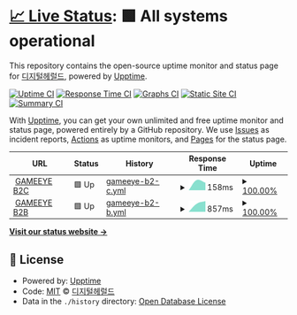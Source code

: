 # [📈 Live Status](https://demo.upptime.js.org): <!--live status--> **🟩 All systems operational**

This repository contains the open-source uptime monitor and status page for [디지털헤럴드](https://dherald.com), powered by [Upptime](https://github.com/upptime/upptime).

[![Uptime CI](https://github.com/dherald/service-status/workflows/Uptime%20CI/badge.svg)](https://github.com/dherald/service-status/actions?query=workflow%3A%22Uptime+CI%22)
[![Response Time CI](https://github.com/dherald/service-status/workflows/Response%20Time%20CI/badge.svg)](https://github.com/dherald/service-status/actions?query=workflow%3A%22Response+Time+CI%22)
[![Graphs CI](https://github.com/dherald/service-status/workflows/Graphs%20CI/badge.svg)](https://github.com/dherald/service-status/actions?query=workflow%3A%22Graphs+CI%22)
[![Static Site CI](https://github.com/dherald/service-status/workflows/Static%20Site%20CI/badge.svg)](https://github.com/dherald/service-status/actions?query=workflow%3A%22Static+Site+CI%22)
[![Summary CI](https://github.com/dherald/service-status/workflows/Summary%20CI/badge.svg)](https://github.com/dherald/service-status/actions?query=workflow%3A%22Summary+CI%22)

With [Upptime](https://upptime.js.org), you can get your own unlimited and free uptime monitor and status page, powered entirely by a GitHub repository. We use [Issues](https://github.com/dherald/service-status/issues) as incident reports, [Actions](https://github.com/dherald/service-status/actions) as uptime monitors, and [Pages](https://demo.upptime.js.org) for the status page.

<!--start: status pages-->
<!-- This summary is generated by Upptime (https://github.com/upptime/upptime) -->
<!-- Do not edit this manually, your changes will be overwritten -->
<!-- prettier-ignore -->
| URL | Status | History | Response Time | Uptime |
| --- | ------ | ------- | ------------- | ------ |
| <img alt="" src="https://favicons.githubusercontent.com/www.deeplol.gg" height="13"> [GAMEEYE B2C](https://www.deeplol.gg) | 🟩 Up | [gameeye-b2-c.yml](https://github.com/dherald/service-status/commits/HEAD/history/gameeye-b2-c.yml) | <details><summary><img alt="Response time graph" src="./graphs/gameeye-b2-c/response-time-week.png" height="20"> 158ms</summary><br><a href="https://https://dherald.github.io/service-status//history/gameeye-b2-c"><img alt="Response time 158" src="https://img.shields.io/endpoint?url=https%3A%2F%2Fraw.githubusercontent.com%2Fdherald%2Fservice-status%2FHEAD%2Fapi%2Fgameeye-b2-c%2Fresponse-time.json"></a><br><a href="https://https://dherald.github.io/service-status//history/gameeye-b2-c"><img alt="24-hour response time 158" src="https://img.shields.io/endpoint?url=https%3A%2F%2Fraw.githubusercontent.com%2Fdherald%2Fservice-status%2FHEAD%2Fapi%2Fgameeye-b2-c%2Fresponse-time-day.json"></a><br><a href="https://https://dherald.github.io/service-status//history/gameeye-b2-c"><img alt="7-day response time 158" src="https://img.shields.io/endpoint?url=https%3A%2F%2Fraw.githubusercontent.com%2Fdherald%2Fservice-status%2FHEAD%2Fapi%2Fgameeye-b2-c%2Fresponse-time-week.json"></a><br><a href="https://https://dherald.github.io/service-status//history/gameeye-b2-c"><img alt="30-day response time 158" src="https://img.shields.io/endpoint?url=https%3A%2F%2Fraw.githubusercontent.com%2Fdherald%2Fservice-status%2FHEAD%2Fapi%2Fgameeye-b2-c%2Fresponse-time-month.json"></a><br><a href="https://https://dherald.github.io/service-status//history/gameeye-b2-c"><img alt="1-year response time 158" src="https://img.shields.io/endpoint?url=https%3A%2F%2Fraw.githubusercontent.com%2Fdherald%2Fservice-status%2FHEAD%2Fapi%2Fgameeye-b2-c%2Fresponse-time-year.json"></a></details> | <details><summary><a href="https://https://dherald.github.io/service-status//history/gameeye-b2-c">100.00%</a></summary><a href="https://https://dherald.github.io/service-status//history/gameeye-b2-c"><img alt="All-time uptime 100.00%" src="https://img.shields.io/endpoint?url=https%3A%2F%2Fraw.githubusercontent.com%2Fdherald%2Fservice-status%2FHEAD%2Fapi%2Fgameeye-b2-c%2Fuptime.json"></a><br><a href="https://https://dherald.github.io/service-status//history/gameeye-b2-c"><img alt="24-hour uptime 100.00%" src="https://img.shields.io/endpoint?url=https%3A%2F%2Fraw.githubusercontent.com%2Fdherald%2Fservice-status%2FHEAD%2Fapi%2Fgameeye-b2-c%2Fuptime-day.json"></a><br><a href="https://https://dherald.github.io/service-status//history/gameeye-b2-c"><img alt="7-day uptime 100.00%" src="https://img.shields.io/endpoint?url=https%3A%2F%2Fraw.githubusercontent.com%2Fdherald%2Fservice-status%2FHEAD%2Fapi%2Fgameeye-b2-c%2Fuptime-week.json"></a><br><a href="https://https://dherald.github.io/service-status//history/gameeye-b2-c"><img alt="30-day uptime 100.00%" src="https://img.shields.io/endpoint?url=https%3A%2F%2Fraw.githubusercontent.com%2Fdherald%2Fservice-status%2FHEAD%2Fapi%2Fgameeye-b2-c%2Fuptime-month.json"></a><br><a href="https://https://dherald.github.io/service-status//history/gameeye-b2-c"><img alt="1-year uptime 100.00%" src="https://img.shields.io/endpoint?url=https%3A%2F%2Fraw.githubusercontent.com%2Fdherald%2Fservice-status%2FHEAD%2Fapi%2Fgameeye-b2-c%2Fuptime-year.json"></a></details>
| <img alt="" src="https://favicons.githubusercontent.com/pro.deeplol.gg" height="13"> [GAMEEYE B2B](https://pro.deeplol.gg) | 🟩 Up | [gameeye-b2-b.yml](https://github.com/dherald/service-status/commits/HEAD/history/gameeye-b2-b.yml) | <details><summary><img alt="Response time graph" src="./graphs/gameeye-b2-b/response-time-week.png" height="20"> 857ms</summary><br><a href="https://https://dherald.github.io/service-status//history/gameeye-b2-b"><img alt="Response time 857" src="https://img.shields.io/endpoint?url=https%3A%2F%2Fraw.githubusercontent.com%2Fdherald%2Fservice-status%2FHEAD%2Fapi%2Fgameeye-b2-b%2Fresponse-time.json"></a><br><a href="https://https://dherald.github.io/service-status//history/gameeye-b2-b"><img alt="24-hour response time 857" src="https://img.shields.io/endpoint?url=https%3A%2F%2Fraw.githubusercontent.com%2Fdherald%2Fservice-status%2FHEAD%2Fapi%2Fgameeye-b2-b%2Fresponse-time-day.json"></a><br><a href="https://https://dherald.github.io/service-status//history/gameeye-b2-b"><img alt="7-day response time 857" src="https://img.shields.io/endpoint?url=https%3A%2F%2Fraw.githubusercontent.com%2Fdherald%2Fservice-status%2FHEAD%2Fapi%2Fgameeye-b2-b%2Fresponse-time-week.json"></a><br><a href="https://https://dherald.github.io/service-status//history/gameeye-b2-b"><img alt="30-day response time 857" src="https://img.shields.io/endpoint?url=https%3A%2F%2Fraw.githubusercontent.com%2Fdherald%2Fservice-status%2FHEAD%2Fapi%2Fgameeye-b2-b%2Fresponse-time-month.json"></a><br><a href="https://https://dherald.github.io/service-status//history/gameeye-b2-b"><img alt="1-year response time 857" src="https://img.shields.io/endpoint?url=https%3A%2F%2Fraw.githubusercontent.com%2Fdherald%2Fservice-status%2FHEAD%2Fapi%2Fgameeye-b2-b%2Fresponse-time-year.json"></a></details> | <details><summary><a href="https://https://dherald.github.io/service-status//history/gameeye-b2-b">100.00%</a></summary><a href="https://https://dherald.github.io/service-status//history/gameeye-b2-b"><img alt="All-time uptime 100.00%" src="https://img.shields.io/endpoint?url=https%3A%2F%2Fraw.githubusercontent.com%2Fdherald%2Fservice-status%2FHEAD%2Fapi%2Fgameeye-b2-b%2Fuptime.json"></a><br><a href="https://https://dherald.github.io/service-status//history/gameeye-b2-b"><img alt="24-hour uptime 100.00%" src="https://img.shields.io/endpoint?url=https%3A%2F%2Fraw.githubusercontent.com%2Fdherald%2Fservice-status%2FHEAD%2Fapi%2Fgameeye-b2-b%2Fuptime-day.json"></a><br><a href="https://https://dherald.github.io/service-status//history/gameeye-b2-b"><img alt="7-day uptime 100.00%" src="https://img.shields.io/endpoint?url=https%3A%2F%2Fraw.githubusercontent.com%2Fdherald%2Fservice-status%2FHEAD%2Fapi%2Fgameeye-b2-b%2Fuptime-week.json"></a><br><a href="https://https://dherald.github.io/service-status//history/gameeye-b2-b"><img alt="30-day uptime 100.00%" src="https://img.shields.io/endpoint?url=https%3A%2F%2Fraw.githubusercontent.com%2Fdherald%2Fservice-status%2FHEAD%2Fapi%2Fgameeye-b2-b%2Fuptime-month.json"></a><br><a href="https://https://dherald.github.io/service-status//history/gameeye-b2-b"><img alt="1-year uptime 100.00%" src="https://img.shields.io/endpoint?url=https%3A%2F%2Fraw.githubusercontent.com%2Fdherald%2Fservice-status%2FHEAD%2Fapi%2Fgameeye-b2-b%2Fuptime-year.json"></a></details>

<!--end: status pages-->

[**Visit our status website →**](https://demo.upptime.js.org)

## 📄 License

- Powered by: [Upptime](https://github.com/upptime/upptime)
- Code: [MIT](./LICENSE) © [디지털헤럴드](https://dherald.com)
- Data in the `./history` directory: [Open Database License](https://opendatacommons.org/licenses/odbl/1-0/)
